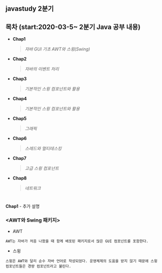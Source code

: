 ## javastudy 2분기

## 목차 (start:2020-03-5~ 2분기 Java 공부 내용) 

 + **Chap1**
   >   *자바 GUI 기초 AWT와 스윙(Swing)*

 + **Chap2**
   >   *자바의 이벤트 처리*

 + **Chap3**
   >   *기본적인 스윙 컴포넌트와 활용*

 + **Chap4**
   >   *기본적인 스윙 컴포넌트와 활용*

 + **Chap5**
   >   *그래픽*

 + **Chap6**
   >   *스레드와 멀티테스킹*

 + **Chap7**
   >   *고급 스윙 컴포넌트*

 + **Chap8**
   >   *네트워크*

 #
 **Chap1** - 추가 설명
  ### <AWT와 Swing 패키지>
  * AWT
  ```
  AWT는 자바가 처음 나왔을 때 함께 배포된 패키지로서 많은 GUI 컴포넌트를 포함한다. 
  ```

  * 스윙
  ```
  스윙은 AWT와 달리 순수 자바 언어로 작성되었다. 운영체제의 도움을 받지 않기 때문에 스윙 컴포넌트들은 경량 컴포넌트라고 불린다.
  ```